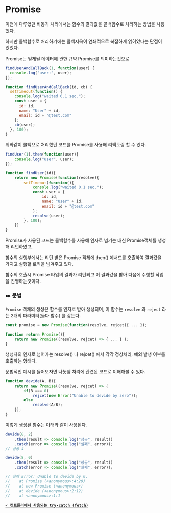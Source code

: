 # Promise

이전에 다루었던 비동기 처리에서는 함수의 결과값을 콜백함수로 처리하는 방법을 사용했다.

하지만 콜백함수로 처리하기에는 콜백지옥이 연쇄적으로 복잡하게 얽혀있다는 단점이 있었다.

Promise는 얻게될 데이터에 관한 규약 Promise를 의미하는것으로 

```js
findUserAndCallBack(1, function(user) {
  console.log("user:", user);
});

function findUserAndCallBack(id, cb) {
  setTimeout(function() {
    console.log("waited 0.1 sec.");
    const user = {
      id: id,
      name: "User" + id,
      email: id + "@test.com"
    };
    cb(user);
  }, 100);
}
```
위와같이 콜백으로 처리했던 코드를 Promise를 사용해 리팩토링 할 수 있다.

```js
findUser(1).then(function(user){
    console.log("user", user);
});

function findUser(id){
    return new Promise(function(resolve){
        setTimeout(function(){
            console.log("waited 0.1 sec.");
            const user = {
                id: id,
                name: "User" + id,
                email: id + "@test.com"
            };
            resolve(user);
        }, 100);
    })
}
```
Promise가 사용된 코드는 콜백함수를 사용해 인자로 넘기는 대신 Promise객체를 생성해 리턴하였고,

함수의 실행부에서는 리턴 받은 Promise 객체에 then() 메서드를 호출하여 결과값을 가지고 실행할 로직을 넘겨주고 있다.

함수의 호출시 Promise 타입의 결과가 리턴되고 이 결과값을 받아 다음에 수행할 작업을 진행하는것이다.

### ✒️ 문법

`Promise` 객체의 생성은 함수를 인자로 받아 생성되며, 이 함수는 `resolve` 와 `reject` 라는 2개의 파라미터(둘다 함수) 를 갖는다.

```js
const promise = new Promise(function(resolve, rejcet){ ... });

function return Promise(){
    return new Promise((resolve, rejcet) => { ... } );
}

```

생성자의 인자로 넘어가는 resolve() 나 rejcet() 에서 각각 정상처리, 예외 발생 여부를 호출하는 형태다.

문법적인 예시를 들어보자면 나눗셈 처리에 관련된 코드로 이해해볼 수 있다.

```js
function devide(A, B){
    return new Promise((resolve, rejcet) => {
        if(B === 0)
            rejcet(new Error("Unable to devide by zero"));
        else
            resolve(A/B);
    });
}
```

이렇게 생성된 함수는 아래와 같이 사용된다.

```js
devide(8, 2)
    .then(result => console.log("성공", result))
    .catch(error => console.log("실패", error));
// 성공 4

devide(8, 0)
    .then(result => console.log("성공", result))
    .catch(error => console.log("실패", error));

// 실패 Error: Unable to devide by 0.
//    at Promise (<anonymous>:4:20)
//    at new Promise (<anonymous>)
//    at devide (<anonymous>:2:12)
//    at <anonymous>:1:1
```


**[`✔️ 컨트롤러에서 사용되는 try-catch (fetch)`](https://www.daleseo.com/js-async-promise/)**

